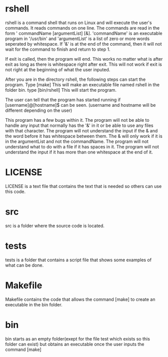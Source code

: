 rshell
======
rshell is a command shell that runs on Linux and will execute the user's commands.  It reads commands on one line. The commands are read in the form ' commandName [argumentList] [&]. 'commandName' is an executable program in '/usr/bin' and 'argumentList' is a list of zero or more words seperated by whitespace. If '&' is at the end of the command, then it will not wait for the command to finish and return to step 1.

If exit is called, then the program will end. This works no matter what is after exit as long as there is whitespace right after exit. This will not work if exit is not right at the beginning of what the user inputed.

After you are in the directory rshell, the following steps can start the program.
Type [make]
	This will make an executable file named rshell in the folder bin.
type [bin/rshell]
	This will start the program.

The user can tell that the program has started running if [username]@[hostname]$ can be seen. (username and hostname will be different depending on the user)

This program has a few bugs within it. The program will not be able to handle any input that normally has the '&' in it or be able to use any files with that character. The program will not understand the input if the & and the word before it has whitespace between them. The & will only work if it is in the argumentList and not the commandName. The program will not understand what to do with a file if it has spaces in it. The program will not understand the input if it has more than one whitespace at the end of it.

LICENSE
======
LICENSE is a text file that contains the text that is needed so others can use this code.

src
======
src is  a folder where the source code is located.

tests
======
tests is a folder that contains a script file that shows some examples of what can be done.

Makefile
======
Makefile contains the code that allows the command [make] to create an executable in the bin folder.

bin
======
bin starts as an empty folder(exept for the file test which exists so this folder can exist) but obtains an executable once the user inputs the command [make]
